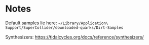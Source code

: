 # Notes


Default samples lie here: `~/Library/Application\ Support/SuperCollider/downloaded-quarks/Dirt-Samples`

Synthesizers:
https://tidalcycles.org/docs/reference/synthesizers/